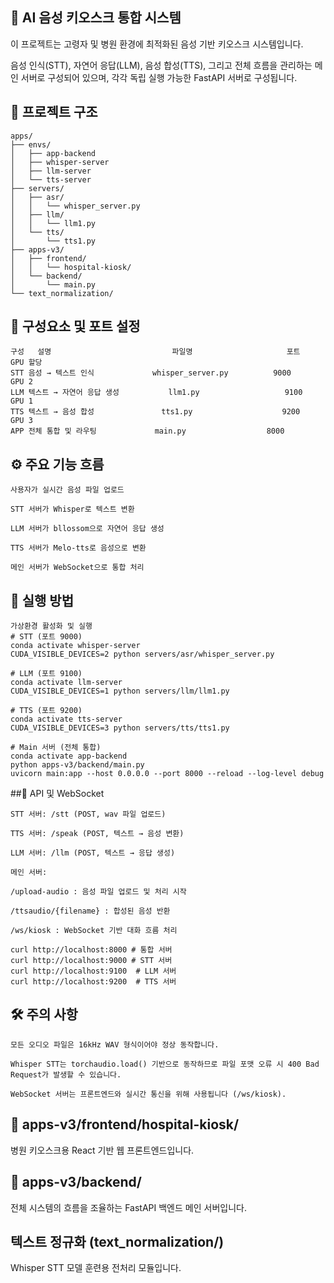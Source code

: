 ## 🏥 AI 음성 키오스크 통합 시스템

이 프로젝트는 고령자 및 병원 환경에 최적화된 음성 기반 키오스크 시스템입니다.

음성 인식(STT), 자연어 응답(LLM), 음성 합성(TTS), 그리고 전체 흐름을 관리하는 메인 서버로 구성되어 있으며, 각각 독립 실행 가능한 FastAPI 서버로 구성됩니다.

## 📁 프로젝트 구조

```plaintext
apps/
├── envs/
│   ├── app-backend
│   ├── whisper-server
│   ├── llm-server
│   └── tts-server
├── servers/
│   ├── asr/
│   │   └── whisper_server.py
│   ├── llm/
│   │   └── llm1.py
│   └── tts/
│       └── tts1.py
├── apps-v3/
│   ├── frontend/
│   │   └── hospital-kiosk/
│   └── backend/
│       └── main.py
└── text_normalization/
```
## 🧠 구성요소 및 포트 설정
```
구성   설명	                          파일명	                  포트     GPU 할당
STT	음성 → 텍스트 인식	            whisper_server.py	       9000	     GPU 2
LLM	텍스트 → 자연어 응답 생성	          llm1.py	                9100	     GPU 1
TTS	텍스트 → 음성 합성	              tts1.py	                 9200	     GPU 3
APP	전체 통합 및 라우팅	            main.py	                 8000
```
## ⚙️ 주요 기능 흐름
```
사용자가 실시간 음성 파일 업로드

STT 서버가 Whisper로 텍스트 변환

LLM 서버가 bllossom으로 자연어 응답 생성

TTS 서버가 Melo-tts로 음성으로 변환

메인 서버가 WebSocket으로 통합 처리
```
## 🚀 실행 방법
```
가상환경 활성화 및 실행
# STT (포트 9000)
conda activate whisper-server
CUDA_VISIBLE_DEVICES=2 python servers/asr/whisper_server.py

# LLM (포트 9100)
conda activate llm-server
CUDA_VISIBLE_DEVICES=1 python servers/llm/llm1.py

# TTS (포트 9200)
conda activate tts-server
CUDA_VISIBLE_DEVICES=3 python servers/tts/tts1.py

# Main 서버 (전체 통합)
conda activate app-backend
python apps-v3/backend/main.py
uvicorn main:app --host 0.0.0.0 --port 8000 --reload --log-level debug
```

##🔌 API 및 WebSocket
```
STT 서버: /stt (POST, wav 파일 업로드)

TTS 서버: /speak (POST, 텍스트 → 음성 변환)

LLM 서버: /llm (POST, 텍스트 → 응답 생성)

메인 서버:

/upload-audio : 음성 파일 업로드 및 처리 시작

/ttsaudio/{filename} : 합성된 음성 반환

/ws/kiosk : WebSocket 기반 대화 흐름 처리

curl http://localhost:8000 # 통합 서버
curl http://localhost:9000 # STT 서버
curl http://localhost:9100  # LLM 서버
curl http://localhost:9200  # TTS 서버
```
## 🛠️ 주의 사항
```
모든 오디오 파일은 16kHz WAV 형식이어야 정상 동작합니다.

Whisper STT는 torchaudio.load() 기반으로 동작하므로 파일 포맷 오류 시 400 Bad Request가 발생할 수 있습니다.

WebSocket 서버는 프론트엔드와 실시간 통신을 위해 사용됩니다 (/ws/kiosk).
```
## 📁 apps-v3/frontend/hospital-kiosk/
병원 키오스크용 React 기반 웹 프론트엔드입니다.

## 📁 apps-v3/backend/
전체 시스템의 흐름을 조율하는 FastAPI 백엔드 메인 서버입니다.

## 텍스트 정규화 (text_normalization/)
Whisper STT 모델 훈련용 전처리 모듈입니다.
